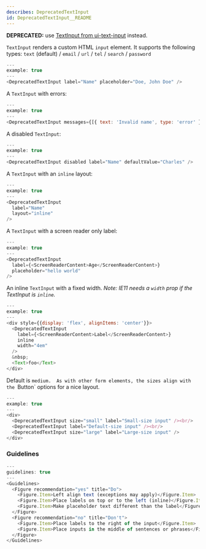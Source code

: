 ```yaml
---
describes: DeprecatedTextInput
id: DeprecatedTextInput__README
---
```

**DEPRECATED:** use [TextInput from ui-text-input](#TextInput) instead.

`TextInput` renders a custom HTML `input` element. It supports the following types: `text` (default) / `email` / `url` / `tel` / `search` / `password`

```js
---
example: true
---
<DeprecatedTextInput label="Name" placeholder="Doe, John Doe" />
```

A `TextInput` with errors:

```js
---
example: true
---
<DeprecatedTextInput messages={[{ text: 'Invalid name', type: 'error' }]} label="Name" />
```

A disabled `TextInput`:

```js
---
example: true
---
<DeprecatedTextInput disabled label="Name" defaultValue="Charles" />
```

A `TextInput` with an `inline` layout:

```js
---
example: true
---
<DeprecatedTextInput
  label="Name"
  layout="inline"
/>
```

A `TextInput` with a screen reader only label:

```js
---
example: true
---
<DeprecatedTextInput
  label={<ScreenReaderContent>Age</ScreenReaderContent>}
  placeholder="hello world"
/>
```

An inline `TextInput` with a fixed width. *Note: IE11 needs a `width` prop if
the TextInput is `inline`.*

```js
---
example: true
---
<div style={{display: 'flex', alignItems: 'center'}}>
  <DeprecatedTextInput
    label={<ScreenReaderContent>Label</ScreenReaderContent>}
    inline
    width="4em"
  />
  &nbsp;
  <Text>foo</Text>
</div>
```

Default is `medium.  As with other form elements, the sizes align with the `Button` options for a nice layout.

```js
---
example: true
---
<div>
  <DeprecatedTextInput size="small" label="Small-size input" /><br/>
  <DeprecatedTextInput label="Default-size input" /><br/>
  <DeprecatedTextInput size="large" label="Large-size input" />
</div>
```
### Guidelines

```js
---
guidelines: true
---
<Guidelines>
  <Figure recommendation="yes" title="Do">
    <Figure.Item>Left align text (exceptions may apply)</Figure.Item>
    <Figure.Item>Place labels on top or to the left (inline)</Figure.Item>
    <Figure.Item>Make placeholder text different than the label</Figure.Item>
  </Figure>
  <Figure recommendation="no" title="Don't">
    <Figure.Item>Place labels to the right of the input</Figure.Item>
    <Figure.Item>Place inputs in the middle of sentences or phrases</Figure.Item>
  </Figure>
</Guidelines>
```
